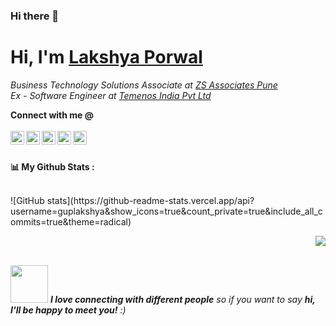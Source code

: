 ### Hi there 👋

<!--
**guplakshya/guplakshya** is a ✨ _special_ ✨ repository because its `README.md` (this file) appears on your GitHub profile.

Here are some ideas to get you started:

- 🔭 I’m currently working on ...
- 🌱 I’m currently learning ...
- 👯 I’m looking to collaborate on ...
- 🤔 I’m looking for help with ...
- 💬 Ask me about ...
- 📫 How to reach me: ...
- 😄 Pronouns: ...
- ⚡ Fun fact: ...
-->

# <h1>Hi, I'm <a href="https://github.com/guplakshya">Lakshya Porwal<a></h1>

<p>
<em>Business Technology Solutions Associate at <a href="https://www.zs.com/">ZS Associates Pune</a>
</br>
Ex - Software Engineer at <a href="https://www.temenos.com/">Temenos India Pvt Ltd</a></em>
</p>

**Connect with me @** 
<br> <br>
<a href="https://www.linkedin.com/in/lakshya-porwal/">
  <img align="left" alt="lakshya's LinkedIn" width="22px" src="https://cdn.jsdelivr.net/npm/simple-icons@v3/icons/linkedin.svg" />
</a>
<a href="https://github.com/guplakshya">
  <img align="left" alt="lakshya's Github" width="22px" src="https://cdn.jsdelivr.net/npm/simple-icons@v3/icons/github.svg" />
</a>
<a href="mailto:guplakshya@gmail.com">
  <img align="left" alt="lakshya's Gmail" width="22px" src="https://cdn.jsdelivr.net/npm/simple-icons@v3/icons/gmail.svg" />
</a>
<a href="https://www.reddit.com/user/lakshya_p">
  <img align="left" alt="lakshya's Reddit" width="22px" src="https://cdn.jsdelivr.net/npm/simple-icons@v3/icons/reddit.svg" />
</a>
<a href="https://discord.com/channels/@guplakshya">
  <img align="left" alt="lakshya's Discord" width="22px" src="https://cdn.jsdelivr.net/npm/simple-icons@v3/icons/discord.svg" />
</a>
<br><br>

<strong>📊 My Github Stats :</strong><br><br>
<p align="left">![GitHub stats](https://github-readme-stats.vercel.app/api?username=guplakshya&show_icons=true&count_private=true&include_all_commits=true&theme=radical)</p>
<p align="right"><img align="center" src="https://github-readme-streak-stats.herokuapp.com/?user=guplakshya&theme=radical&hide_border=true"/><br><br></p>


<img src="https://media.giphy.com/media/LnQjpWaON8nhr21vNW/giphy.gif" width="60"> <em><b>I love connecting with different people</b> so if you want to say <b>hi, I'll be happy to meet you!</b> :)</em>
